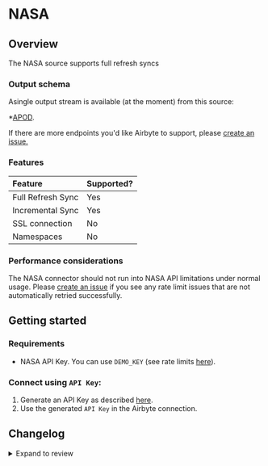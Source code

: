 # NASA

## Overview

The NASA source supports full refresh syncs

### Output schema

Asingle output stream is available (at the moment) from this source:

\*[APOD](https://github.com/nasa/apod-api#docs-).

If there are more endpoints you'd like Airbyte to support, please [create an issue.](https://github.com/airbytehq/airbyte/issues/new/choose)

### Features

| Feature           | Supported? |
| :---------------- | :--------- |
| Full Refresh Sync | Yes        |
| Incremental Sync  | Yes        |
| SSL connection    | No         |
| Namespaces        | No         |

### Performance considerations

The NASA connector should not run into NASA API limitations under normal usage. Please [create an issue](https://github.com/airbytehq/airbyte/issues) if you see any rate limit issues that are not automatically retried successfully.

## Getting started

### Requirements

- NASA API Key. You can use `DEMO_KEY` (see rate limits [here](https://api.nasa.gov/)).

### Connect using `API Key`:

1. Generate an API Key as described [here](https://api.nasa.gov/).
2. Use the generated `API Key` in the Airbyte connection.

## Changelog

<details>
  <summary>Expand to review</summary>

| Version | Date       | Pull Request                                             | Subject                                    |
| :------ | :--------- | :------------------------------------------------------- | :----------------------------------------- |
| 0.2.7 | 2024-07-09 | [41154](https://github.com/airbytehq/airbyte/pull/41154) | Update dependencies |
| 0.2.6 | 2024-07-06 | [40764](https://github.com/airbytehq/airbyte/pull/40764) | Update dependencies |
| 0.2.5 | 2024-06-25 | [40416](https://github.com/airbytehq/airbyte/pull/40416) | Update dependencies |
| 0.2.4 | 2024-06-22 | [40114](https://github.com/airbytehq/airbyte/pull/40114) | Update dependencies |
| 0.2.3 | 2024-06-15 | [39498](https://github.com/airbytehq/airbyte/pull/39498) | Make compatible with builder |
| 0.2.2 | 2024-06-06 | [39218](https://github.com/airbytehq/airbyte/pull/39218) | [autopull] Upgrade base image to v1.2.2 |
| 0.2.1 | 2024-05-21 | [38520](https://github.com/airbytehq/airbyte/pull/38520) | [autopull] base image + poetry + up_to_date |
| 0.2.0 | 2023-10-10 | [31051](https://github.com/airbytehq/airbyte/pull/31051) | Migrate to lowcode |
| 0.1.1 | 2023-02-13 | [22934](https://github.com/airbytehq/airbyte/pull/22934) | Specified date formatting in specification |
| 0.1.0 | 2022-10-24 | [18394](https://github.com/airbytehq/airbyte/pull/18394) | 🎉 New Source: NASA APOD |

</details>
